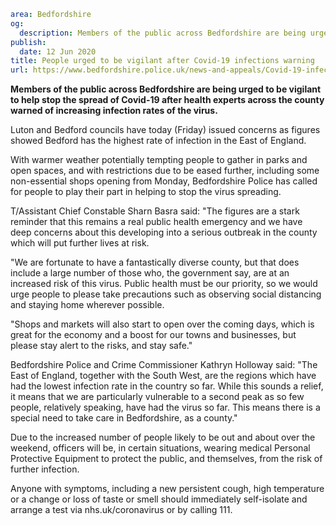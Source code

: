 ```yaml
area: Bedfordshire
og:
  description: Members of the public across Bedfordshire are being urged to be vigilant to help stop the spread of Covid-19 after health experts across the county warned of increasing infection rates of the virus.
publish:
  date: 12 Jun 2020
title: People urged to be vigilant after Covid-19 infections warning
url: https://www.bedfordshire.police.uk/news-and-appeals/Covid-19-infections-warning
```

**Members of the public across Bedfordshire are being urged to be vigilant to help stop the spread of Covid-19 after health experts across the county warned of increasing infection rates of the virus.**

Luton and Bedford councils have today (Friday) issued concerns as figures showed Bedford has the highest rate of infection in the East of England.

With warmer weather potentially tempting people to gather in parks and open spaces, and with restrictions due to be eased further, including some non-essential shops opening from Monday, Bedfordshire Police has called for people to play their part in helping to stop the virus spreading.

T/Assistant Chief Constable Sharn Basra said: "The figures are a stark reminder that this remains a real public health emergency and we have deep concerns about this developing into a serious outbreak in the county which will put further lives at risk.

"We are fortunate to have a fantastically diverse county, but that does include a large number of those who, the government say, are at an increased risk of this virus. Public health must be our priority, so we would urge people to please take precautions such as observing social distancing and staying home wherever possible.

"Shops and markets will also start to open over the coming days, which is great for the economy and a boost for our towns and businesses, but please stay alert to the risks, and stay safe."

Bedfordshire Police and Crime Commissioner Kathryn Holloway said: "The East of England, together with the South West, are the regions which have had the lowest infection rate in the country so far. While this sounds a relief, it means that we are particularly vulnerable to a second peak as so few people, relatively speaking, have had the virus so far. This means there is a special need to take care in Bedfordshire, as a county."

Due to the increased number of people likely to be out and about over the weekend, officers will be, in certain situations, wearing medical Personal Protective Equipment to protect the public, and themselves, from the risk of further infection.

Anyone with symptoms, including a new persistent cough, high temperature or a change or loss of taste or smell should immediately self-isolate and arrange a test via nhs.uk/coronavirus or by calling 111.
